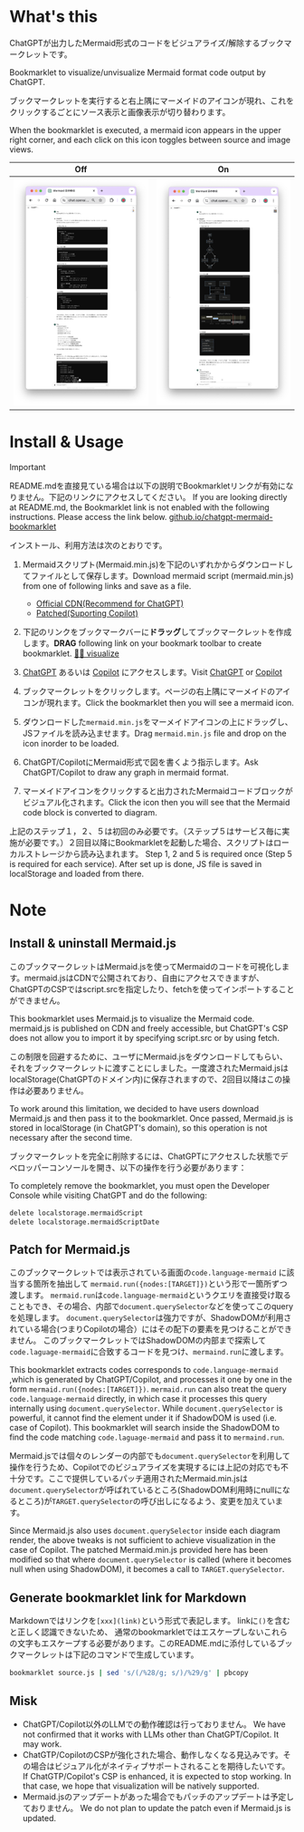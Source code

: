# What's this

ChatGPTが出力したMermaid形式のコードをビジュアライズ/解除するブックマークレットです。

Bookmarklet to visualize/unvisualize Mermaid format code output by ChatGPT.

ブックマークレットを実行すると右上隅にマーメイドのアイコンが現れ、これをクリックするごとにソース表示と画像表示が切り替わります。

When the bookmarklet is executed, a mermaid icon appears in the upper right corner, and each click on this icon toggles between source and image views.

|Off|On|
|---|---|
|![](image/before.png)|![](/image/after.png)|

# Install & Usage

> [!IMPORTANT]
> README.mdを直接見ている場合は以下の説明でBookmarkletリンクが有効になりません。下記のリンクにアクセスしてください。
> If you are looking directly at README.md, the Bookmarklet link is not enabled with the following instructions. Please access the link below.
> [github.io/chatgpt-mermaid-bookmarklet](https://sou3ilow.github.io/chatgpt-mermaid-bookmarklet/)

インストール、利用方法は次のとおりです。

1. Mermaidスクリプト(Mermaid.min.js)を下記のいずれかからダウンロードしてファイルとして保存します。Download mermaid script (mermaid.min.js) from one of following links and save as a file.
    * [Official CDN(Recommend for ChatGPT)](https://cdn.jsdelivr.net/npm/mermaid/dist/mermaid.min.js)
    * [Patched(Suporting Copilot)](./mermaid-patched/mermaid.min-11.0.0-alpha.7-patched.js)
2. 下記のリンクをブックマークバーに**ドラッグ**してブックマークレットを作成します。**DRAG** following link on your bookmark toolbar to create bookmarklet.
[🧜‍♀️️ visualize](javascript:%28function%28%29%7Blet%20isRendered%3D!1%3Bconst%20label%3D%22%F0%9F%A7%9C%E2%80%8D%E2%99%80%EF%B8%8F%EF%B8%8F%22%2Cversion%3D%22ver.%202024%20Apr%2030%22%2CstorageName%3D%22mermaidScript%22%2CstorageDate%3D%22mermaidScriptDate%22%2Cselector%3D%22code.language-mermaid%22%3Bfunction%20listupTargets%28e%3Ddocument.body%29%7Bconst%20t%3D%5B%5D%3Bt.push%28...e.querySelectorAll%28selector%29%29%3Breturn%20e.querySelectorAll%28%22*%22%29.forEach%28%28e%3D%3E%7Be.shadowRoot%26%26t.push%28...listupTargets%28e.shadowRoot%29%29%7D%29%29%2Ct%7Dfunction%20render%28%29%7Blet%20e%3DlistupTargets%28%29%3Be.forEach%28%28e%3D%3E%7Be.dataset.original%3De.textContent%7D%29%29%2Cmermaid.run%28%7Bnodes%3Ae%2CsuppressErrors%3A!0%7D%29%2CisRendered%3D!0%2Cconsole.info%28%60%24%7Blabel%7D%20rendered%60%29%7Dfunction%20restore%28%29%7BlistupTargets%28%29.forEach%28%28e%3D%3E%7Be.querySelectorAll%28%22svg%22%29.forEach%28%28e%3D%3E%7Be.remove%28%29%7D%29%29%2Ce.dataset.processed%26%26%28e.textContent%3De.dataset.original%2Cdelete%20e.dataset.processed%29%7D%29%29%2CisRendered%3D!1%2Cconsole.info%28%60%24%7Blabel%7D%20restored%60%29%7Dfunction%20loadScriptFromStorage%28%29%7Blet%20e%3DlocalStorage.getItem%28storageName%29%2Ct%3Dnew%20Date%28localStorage.getItem%28storageDate%29%29%3BloadScript%28e%29%2Cconsole.info%28%60%24%7Blabel%7D%20script%20loaded%20from%20localStorage.%24%7BstorageName%7D%2C%20stored%20on%20%24%7Bt.toISOString%28%29%7D%60%29%7Dfunction%20loadScript%28e%29%7Bwindow.mermaid%26%26delete%20window.mermaid%3Bconst%20t%3D%22mermaid-onthefly%22%3Blet%20o%3Ddocument.head.querySelector%28%22%23%22%2Bt%29%3Bo%26%26document.head.removeChild%28o%29%3Bconst%20r%3Ddocument.createElement%28%22script%22%29%3Br.id%3Dt%2Cr.textContent%3De%2Cdocument.head.appendChild%28r%29%2Cmermaid.initialize%28%7Btheme%3A%22dark%22%7D%29%7Dfunction%20setupDragDropListener%28e%29%7Be.addEventListener%28%22dragover%22%2C%28function%28t%29%7Bt.preventDefault%28%29%2Ce.classList.add%28%22dragover%22%29%7D%29%29%2Ce.addEventListener%28%22dragleave%22%2C%28function%28t%29%7Be.classList.remove%28%22dragover%22%29%7D%29%29%2Ce.addEventListener%28%22drop%22%2C%28function%28t%29%7Bt.preventDefault%28%29%2Ce.classList.remove%28%22dragover%22%29%3Bconst%20o%3Dt.dataTransfer.files%5B0%5D%3Bif%28!o%29return%3Bconst%20r%3Dnew%20FileReader%3Br.onload%3Dfunction%28e%29%7Bnew%20Date%3BloadScript%28e.target.result%29%3Bconsole.info%28%60%24%7Blabel%7D%20Script%20is%20reloaded.%60%29%2Cwindow.alert%28%22Script%20is%20reloaded.%22%29%7D%2Cr.readAsText%28o%29%7D%29%29%7Dfunction%20setup%28%29%7BlocalStorage.getItem%28storageName%29%26%26loadScriptFromStorage%28%29%3Bconst%20e%3D%22mermaidButton%22%3Bif%28document.querySelector%28%22%23%22%2Be%29%29%3Belse%7Blet%20t%3Ddocument.createElement%28%22style%22%29%3Bdocument.head.appendChild%28t%29%2Ct.sheet.insertRule%28%60%23%24%7Be%7D%20%7B%5Cn%20%20%20%20%20%20%20%20%20%20%20%20%20%20%20%20display%3A%20inline%20!important%3B%5Cn%20%20%20%20%20%20%20%20%20%20%20%20%20%20%20%20position%3A%20fixed%3B%5Cn%20%20%20%20%20%20%20%20%20%20%20%20%20%20%20%20top%3A%2050px%3B%5Cn%20%20%20%20%20%20%20%20%20%20%20%20%20%20%20%20right%3A%2020px%3B%5Cn%20%20%20%20%20%20%20%20%20%20%20%20%20%20%20%20font-size%3A%2018pt%3B%5Cn%20%20%20%20%20%20%20%20%20%20%20%20%20%20%20%20border%3A%201px%20solid%20lightgray%3B%5Cn%20%20%20%20%20%20%20%20%20%20%20%20%20%20%20%20border-radius%3A%205px%3B%5Cn%20%20%20%20%20%20%20%20%20%20%20%20%20%20%20%20padding%3A%201px%205px%3B%5Cn%20%20%20%20%20%20%20%20%20%20%20%20%7D%60%2Ct.sheet.cssRules.length%29%2Ct.sheet.insertRule%28%60%23%24%7Be%7D.dragover%20%7B%5Cn%20%20%20%20%20%20%20%20%20%20%20%20%20%20%20%20background-color%3A%20pink%3B%5Cn%20%20%20%20%20%20%20%20%20%20%20%20%7D%60%2Ct.sheet.cssRules.length%29%3Blet%20o%3Ddocument.createElement%28%22button%22%29%3Bo.id%3De%2Co.textContent%3Dlabel%2CsetupDragDropListener%28o%29%2Cdocument.body.appendChild%28o%29%2Co.addEventListener%28%22click%22%2C%28function%28%29%7Bif%28!window.mermaid%29%7Bconst%20e%3D%22Mermaid%20is%20not%20loaded.%20Please%20follow%20the%20steps%20below%20to%20set%20it%20up.%5Cn%5Cn1.%20Download%20Mermaid%20JS%20from%20https%3A%2F%2Fcdn.jsdelivr.net%2Fnpm%2Fmermaid%2Fdist%2Fmermaid.min.js%5Cn2.%20Drag%20%26%20drop%20the%20script%20file%20on%20the%20mermaid%20button%20on%20this%20page.%22%3Bthrow%20window.alert%28e%29%2Ce%7DisRendered%3F%28restore%28%29%2Co.style.backgroundColor%3D%22white%22%29%3A%28render%28%29%2Co.style.backgroundColor%3D%22gray%22%29%7D%29%29%7Dlet%20t%3DlocalStorage.getItem%28storageDate%29%3Bconsole.info%28%60%24%7Blabel%7D%20hello!%20bookmarklet%3A%24%7Bversion%7D%20script%3A%20%24%7Bt%7D%60%29%7Dsetup%28%29%3B%7D%29%28%29)

3. [ChatGPT](https://chat.openai.com/) あるいは [Copilot](https://copilot.microsoft.com/) にアクセスします。Visit [ChatGPT](https://chat.openai.com/) or [Copilot](https://copilot.microsoft.com/)
4. ブックマークレットをクリックします。ページの右上隅にマーメイドのアイコンが現れます。Click the bookmarklet then you will see a mermaid icon.
5. ダウンロードした`mermaid.min.js`をマーメイドアイコンの上にドラッグし、JSファイルを読み込ませます。Drag `mermaid.min.js` file and drop on the icon inorder to be loaded.
6. ChatGPT/CopilotにMermaid形式で図を書くよう指示します。Ask ChatGPT/Copilot to draw any graph in mermaid format.
7. マーメイドアイコンをクリックすると出力されたMermaidコードブロックがビジュアル化されます。Click the icon then you will see that the Mermaid code block is converted to diagram.

上記のステップ１，２、５は初回のみ必要です。（ステップ５はサービス毎に実施が必要です。）２回目以降にBookmarkletを起動した場合、スクリプトはローカルストレージから読み込まれます。
Step 1, 2 and 5 is required once (Step 5 is required for each service). After set up is done, JS file is saved in localStorage and loaded from there.

# Note

## Install & uninstall Mermaid.js 

このブックマークレットはMermaid.jsを使ってMermaidのコードを可視化します。mermaid.jsはCDNで公開されており、自由にアクセスできますが、ChatGPTのCSPではscript.srcを指定したり、fetchを使ってインポートすることができません。

This bookmarklet uses Mermaid.js to visualize the Mermaid code. mermaid.js is published on CDN and freely accessible, but ChatGPT's CSP does not allow you to import it by specifying script.src or by using fetch.

この制限を回避するために、ユーザにMermaid.jsをダウンロードしてもらい、それをブックマークレットに渡すことにしました。一度渡されたMermaid.jsはlocalStorage(ChatGPTのドメイン内)に保存されますので、2回目以降はこの操作は必要ありません。

To work around this limitation, we decided to have users download Mermaid.js and then pass it to the bookmarklet. Once passed, Mermaid.js is stored in localStorage (in ChatGPT's domain), so this operation is not necessary after the second time.


ブックマークレットを完全に削除するには、ChatGPTにアクセスした状態でデベロッパーコンソールを開き、以下の操作を行う必要があります：

To completely remove the bookmarklet, you must open the Developer Console while visiting ChatGPT and do the following:

```
delete localstorage.mermaidScript
delete localstorage.mermaidScriptDate
```

## Patch for Mermaid.js

このブックマークレットでは表示されている画面の`code.language-mermaid` に該当する箇所を抽出して `mermaid.run({nodes:[TARGET]})`という形で一箇所ずつ渡します。
`mermaid.run`は`code.language-mermaid`というクエリを直接受け取ることもでき、その場合、内部で`document.querySelector`などを使ってこのqueryを処理します。
`document.querySelector`は強力ですが、ShadowDOMが利用されている場合(つまりCopilotの場合）にはその配下の要素を見つけることができません。
このブックマークレットではShadowDOMの内部まで探索して`code.laguage-mermaid`に合致するコードを見つけ、`mermaind.run`に渡します。

This bookmarklet extracts codes
 corresponds to `code.language-mermaid` 
 ,which is generated by ChatGPT/Copilot, 
 and processes it one by one in the form `mermaid.run({nodes:[TARGET]})`.
`mermaid.run` can also treat the query `code.language-mermaid` directly, in which case it processes this query internally using `document.querySelector`.
While `document.querySelector` is powerful, it cannot find the element under it if ShadowDOM is used (i.e. case of Copilot).
This bookmarklet will search inside the ShadowDOM to find the code matching `code.laguage-mermaid` and pass it to `mermaind.run`.

Mermaid.jsでは個々のレンダーの内部でも`document.querySelector`を利用して操作を行うため、Copilotでのビジュアライズを実現するには上記の対応でも不十分です。ここで提供しているパッチ適用されたMermaid.min.jsは`document.querySelector`が呼ばれているところ(ShadowDOM利用時にnullになるところ)が`TARGET.querySelector`の呼び出しになるよう、変更を加えています。

Since Mermaid.js also uses `document.querySelector` inside each diagram render, the above tweaks is not sufficient to achieve visualization in the case of Copilot. The patched Mermaid.min.js provided here has been modified so that where `document.querySelector` is called (where it becomes null when using ShadowDOM), it becomes a call to `TARGET.querySelector`. 


## Generate bookmarklet link for Markdown

Markdownではリンクを`[xxx](link)`という形式で表記します。
linkに`()`を含むと正しく認識できないため、
通常のbookmarkletではエスケープしないこれらの文字もエスケープする必要があります。このREADME.mdに添付しているブックマークレットは下記のコマンドで生成しています。

``` bash
bookmarklet source.js | sed 's/(/%28/g; s/)/%29/g' | pbcopy
```

## Misk

* ChatGPT/Copilot以外のLLMでの動作確認は行っておりません。
 We have not confirmed that it works with LLMs other than ChatGPT/Copilot. It may work.
* ChatGTP/CopilotのCSPが強化された場合、動作しなくなる見込みです。その場合はビジュアル化がネイティブサポートされることを期待したいです。
 If ChatGTP/Copilot's CSP is enhanced, it is expected to stop working. In that case, we hope that visualization will be natively supported.
* Mermaid.jsのアップデートがあった場合でもパッチのアップデートは予定しておりません。
 We do not plan to update the patch even if Mermaid.js is updated.